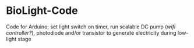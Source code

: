 # BioLight-Code
Code for Arduino; set light switch on timer, run scalable DC pump (*wifi controller?*), photodiode and/or transistor to generate electricity during low-light stage
